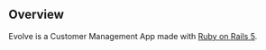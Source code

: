 [](https://i.imgur.com/QCqBBHp.gifv)
## Overview

Evolve is a Customer Management App made with [Ruby on Rails 5](https://rubyonrails.org/).
